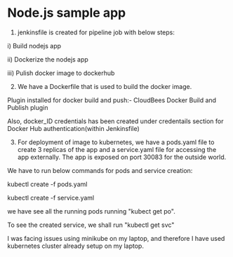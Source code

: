 # Node.js sample app

1) jenkinsfile is created for pipeline job with below steps:

i) Build nodejs app

ii) Dockerize the nodejs app

iii) Pulish docker image to dockerhub


2) We have a Dockerfile that is used to build the docker image.


Plugin installed for docker build and push:- CloudBees Docker Build and Publish plugin


Also, docker_ID credentials has been created under credentails section for Docker Hub authentication(within Jenkinsfile)


3) For deployment of image to kubernetes, we have a pods.yaml file to create 3 replicas of the app and a service.yaml file for accessing the app externally. The app is exposed on port 30083 for the outside world.

We have to run below commands for pods and service creation:

kubectl create -f pods.yaml

kubectl create -f service.yaml

we have see all the running pods running "kubect get po".

To see the created service, we shall run "kubectl get svc"

I was facing issues using minikube on my laptop, and therefore I have used kubernetes cluster already setup on my laptop. 
